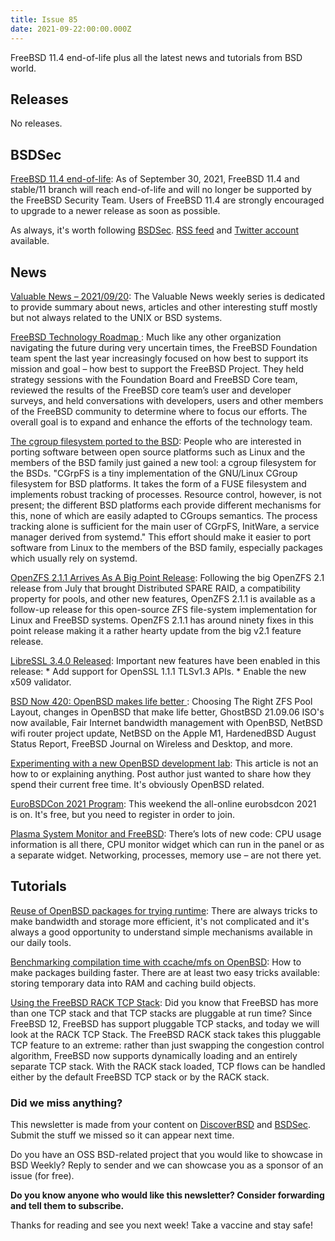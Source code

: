 ```yaml
---
title: Issue 85
date: 2021-09-22:00:00.000Z
---
```


FreeBSD 11.4 end-of-life plus all the latest news and tutorials from BSD world.

<!-- more -->

## Releases

No releases.
## BSDSec

[FreeBSD 11.4 end-of-life](https://bsdsec.net/articles/freebsd-announce-freebsd-11-4-end-of-life?utm_source=bsdweekly): As of September 30, 2021, FreeBSD 11.4 and stable/11 branch will reach end-of-life and will no longer be supported by the FreeBSD Security Team. Users of FreeBSD 11.4 are strongly encouraged to upgrade to a newer release as soon as possible.

As always, it's worth following [BSDSec](https://bsdsec.net). [RSS feed](https://bsdsec.net/articles.atom) and [Twitter account](https://twitter.com/bsdsec) available.
## News

[Valuable News – 2021/09/20](https://vermaden.wordpress.com/2021/09/20/valuable-news-2021-09-20/?utm_source=bsdweekly): The Valuable News weekly series is dedicated to provide summary about news, articles and other interesting stuff mostly but not always related to the UNIX or BSD systems.

[FreeBSD Technology Roadmap ](https://freebsdfoundation.org/blog/technology-roadmap/?utm_source=bsdweekly): Much like any other organization navigating the future during very uncertain times, the FreeBSD Foundation team spent the last year increasingly focused on how best to support its mission and goal – how best to support the FreeBSD Project. They held strategy sessions with the Foundation Board and FreeBSD Core team, reviewed the results of the FreeBSD core team’s user and developer surveys, and held conversations with developers, users and other members of the FreeBSD community to determine where to focus our efforts. The overall goal is to expand and enhance the efforts of the technology team.

[The cgroup filesystem ported to the BSD](https://distrowatch.com/weekly.php?issue=20210920#news&utm_source=bsdweekly): People who are interested in porting software between open source platforms such as Linux and the members of the BSD family just gained a new tool: a cgroup filesystem for the BSDs. "CGrpFS is a tiny implementation of the GNU/Linux CGroup filesystem for BSD platforms. It takes the form of a FUSE filesystem and implements robust tracking of processes. Resource control, however, is not present; the different BSD platforms each provide different mechanisms for this, none of which are easily adapted to CGroups semantics. The process tracking alone is sufficient for the main user of CGrpFS, InitWare, a service manager derived from systemd." This effort should make it easier to port software from Linux to the members of the BSD family, especially packages which usually rely on systemd.

[OpenZFS 2.1.1 Arrives As A Big Point Release](https://www.phoronix.com/scan.php?page=news_item&px=OpenZFS-2.1.1-Released&utm_source=bsdweekly): Following the big OpenZFS 2.1 release from July that brought Distributed SPARE RAID, a compatibility property for pools, and other new features, OpenZFS 2.1.1 is available as a follow-up release for this open-source ZFS file-system implementation for Linux and FreeBSD systems. OpenZFS 2.1.1 has around ninety fixes in this point release making it a rather hearty update from the big v2.1 feature release.

[LibreSSL 3.4.0 Released](https://bsdsec.net/articles/libressl-3-4-0-released?utm_source=bsdweekly): Important new features have been enabled in this release: * Add support for OpenSSL 1.1.1 TLSv1.3 APIs. * Enable the new x509 validator.

[BSD Now 420: OpenBSD makes life better ](https://www.bsdnow.tv/420?utm_source=bsdweekly): Choosing The Right ZFS Pool Layout, changes in OpenBSD that make life better, GhostBSD 21.09.06 ISO's now available, Fair Internet bandwidth management with OpenBSD, NetBSD wifi router project update, NetBSD on the Apple M1, HardenedBSD August Status Report, FreeBSD Journal on Wireless and Desktop, and more.

[ Experimenting with a new OpenBSD development lab](https://dataswamp.org/~solene/2021-09-16-experiments-openbsd-building.html?utm_source=bsdweekly): This article is not an how to or explaining anything. Post author just wanted to share how they spend their current free time. It's obviously OpenBSD related.

[EuroBSDCon 2021 Program](https://2021.eurobsdcon.org/about/program/?utm_source=bsdweekly): This weekend the all-online eurobsdcon 2021 is on. It's free, but you need to register in order to join.

[Plasma System Monitor and FreeBSD](https://euroquis.nl//kde/2021/09/15/systemmonitor.html?utm_source=bsdweekly): There’s lots of new code: CPU usage information is all there, CPU monitor widget which can run in the panel or as a separate widget. Networking, processes, memory use – are not there yet.
## Tutorials

[Reuse of OpenBSD packages for trying runtime](https://dataswamp.org/~solene/2021-09-19-openbsd-quick-package-work.html?utm_source=bsdweekly): There are always tricks to make bandwidth and storage more efficient, it's not complicated and it's always a good opportunity to understand simple mechanisms available in our daily tools.

[ Benchmarking compilation time with ccache/mfs on OpenBSD](https://dataswamp.org/~solene/2021-09-18-openbsd-ccache-mfs.html?utm_source=bsdweekly): How to make packages building faster. There are at least two easy tricks available: storing temporary data into RAM and caching build objects.

[Using the FreeBSD RACK TCP Stack](https://klarasystems.com/articles/using-the-freebsd-rack-tcp-stack?utm_source=bsdweekly): Did you know that FreeBSD has more than one TCP stack and that TCP stacks are pluggable at run time? Since FreeBSD 12, FreeBSD has support pluggable TCP stacks, and today we will look at the RACK TCP Stack. The FreeBSD RACK stack takes this pluggable TCP feature to an extreme: rather than just swapping the congestion control algorithm, FreeBSD now supports dynamically loading and an entirely separate TCP stack. With the RACK stack loaded, TCP flows can be handled either by the default FreeBSD TCP stack or by the RACK stack.

### Did we miss anything?

This newsletter is made from your content on [DiscoverBSD](https://discoverbsd.com) and [BSDSec](https://bsdsec.net). Submit the stuff we missed so it can appear next time.

Do you have an OSS BSD-related project that you would like to showcase in BSD Weekly? Reply to sender and we can showcase you as a sponsor of an issue (for free).

**Do you know anyone who would like this newsletter? Consider forwarding and tell them to subscribe.**

Thanks for reading and see you next week! Take a vaccine and stay safe!
